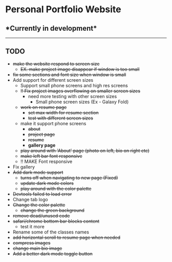 # Personal Portfolio Website

## \*Currently in development\*

---

## TODO

* ~~make the website respond to screen size~~
  * ~~EX. make project image disappear if window is too small~~
* ~~fix some sections and font size when window is small~~
* Add support for different screen sizes
  * Support small phone screens and high res screens
  * ~~!! Fix project images overflowing on smaller screen sizes~~
    * need more testing with other screen sizes
      * Small phone screen sizes (Ex - Galaxy Fold)
  * ~~work on resume page~~
    * ~~set max width for resume section~~
    * ~~test with different screen sizes~~
  * make it support phone screens
    * ~~about~~
    * ~~project page~~
    * ~~resume~~
    * **gallery page**
  * ~~play around with 'About' page (photo on left, bio on right etc)~~
  * ~~make left bar font responsive~~
  * !! MAKE Font responsive
* Fix gallery
* ~~Add dark mode support~~
  * ~~turns off when navigating to new page (Fixed)~~
  * ~~update dark mode colors~~
  * ~~play around with the color palette~~
* ~~Devtools failed to load error~~
* Change tab logo
* ~~Change the color palette~~
  * ~~change the green background~~
* ~~remove dead/unused code~~
* ~~safari/chrome bottom bar blocks content~~
  * test it more
* Rename some of the classes names
* ~~add horizontal scroll to resume page when needed~~
* ~~compress images~~
* ~~change main bio image~~
* ~~Add a better dark mode toggle button~~
